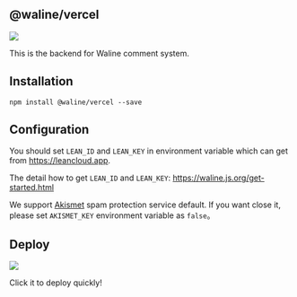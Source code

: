 ## @waline/vercel

![](https://img.shields.io/npm/v/@waline/vercel?color=blue&logo=npm&style=flat-square)

This is the backend for Waline comment system.

## Installation

```
npm install @waline/vercel --save
```

## Configuration

You should set `LEAN_ID` and `LEAN_KEY` in environment variable which can get from <https://leancloud.app>.

The detail how to get `LEAN_ID` and `LEAN_KEY`: <https://waline.js.org/get-started.html>

We support [Akismet](https://akismet.com/) spam protection service default. If you want close it, please set `AKISMET_KEY` environment variable as `false`。

## Deploy

[ ![](https://vercel.com/button) ](https://vercel.com/import/project?template=https://github.com/lizheming/waline/tree/master/example)

Click it to deploy quickly!
